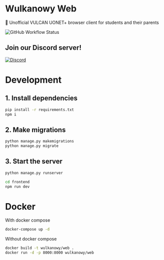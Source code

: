 # Wulkanowy Web

🌋 Unofficial VULCAN UONET+ browser client for students and their parents

![GitHub Workflow Status](https://github.com/wulkanowy/wulkanowy-web/workflows/Python%20application/badge.svg)

## Join our Discord server!

[![Discord](https://i.imgur.com/3ljTQWy.png)](https://discord.gg/5qsEujZMdp)

# Development

## 1. Install dependencies

```sh
pip install -r requirements.txt
npm i
```

## 2. Make migrations

```sh
python manage.py makemigrations
python manage.py migrate
```

## 3. Start the server

```sh
python manage.py runserver
```

```sh
cd frontend
npm run dev
```

# Docker

With docker compose

```sh
docker-compose up -d
```

Without docker compose

```sh
docker build -t wulkanowy/web .
docker run -d -p 8000:8000 wulkanowy/web
```